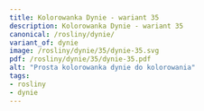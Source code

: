 ```yaml
---
title: Kolorowanka Dynie - wariant 35
description: Kolorowanka Dynie - wariant 35
canonical: /rosliny/dynie/
variant_of: dynie
image: /rosliny/dynie/35/dynie-35.svg
pdf: /rosliny/dynie/35/dynie-35.pdf
alt: "Prosta kolorowanka dynie do kolorowania"
tags:
- rosliny
- dynie
---
```

